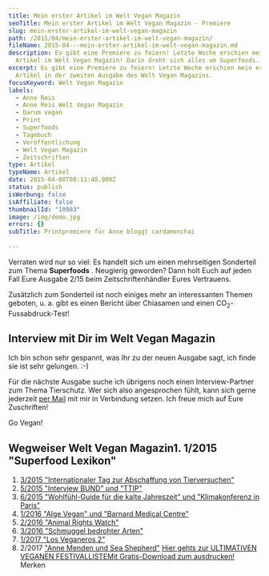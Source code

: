 ```yaml
---
title: Mein erster Artikel im Welt Vegan Magazin
seoTitle: Mein erster Artikel im Welt Vegan Magazin - Premiere
slug: mein-erster-artikel-im-welt-vegan-magazin
path: /2015/04/mein-erster-artikel-im-welt-vegan-magazin/
fileName: 2015-04---mein-erster-artikel-im-welt-vegan-magazin.md
description: Es gibt eine Premiere zu feiern! Letzte Woche erschien mein erster
  Artikel im Welt Vegan Magazin! Darin dreht sich alles um Superfoods...
excerpt: Es gibt eine Premiere zu feiern! Letzte Woche erschien mein erster
  Artikel in der zweiten Ausgabe des Welt Vegan Magazins.
focusKeyword: Welt Vegan Magazin
labels:
  - Anne Reis
  - Anne Reis Welt Vegan Magazin
  - Darum vegan
  - Print
  - Superfoods
  - Tagebuch
  - Veröffentlichung
  - Welt Vegan Magazin
  - Zeitschriften
type: Artikel
typeName: Artikel
date: 2015-04-08T08:11:48.000Z
status: publish
isWerbung: false
isAffiliate: false
thumbnailId: "10983"
image: /img/demo.jpg
errors: {}
subTitle: Printpremiere für Anne bloggt cardamonchai
  
---
```


Verraten wird nur so viel: Es handelt sich um einen mehrseitigen Sonderteil zum
Thema **Superfoods** . Neugierig geworden? Dann holt Euch auf jeden Fall Eure
Ausgabe 2/15 beim Zeitschriftenhändler Eures Vertrauens.

Zusätzlich zum Sonderteil ist noch einiges mehr an interessanten Themen geboten,
u. a. gibt es einen Bericht über Chiasamen und einen
CO<sub>2</sub>-Fussabdruck-Test!

## Interview mit Dir im Welt Vegan Magazin

Ich bin schon sehr gespannt, was Ihr zu der neuen Ausgabe sagt, ich finde sie
ist sehr gelungen. :-)

Für die nächste Ausgabe suche ich übrigens noch einen Interview-Partner zum
Thema Tierschutz. Wer sich also angesprochen fühlt, kann sich gerne jederzeit
[per Mail](mailto:info@cardamonchai.com) mit mir in Verbindung setzen. Ich freue
mich auf Eure Zuschriften!

Go Vegan!

## Wegweiser Welt Vegan Magazin1. 1/2015 "Superfood Lexikon"

1.  [3/2015 "Internationaler Tag zur Abschaffung von Tierversuchen"](/2015/05/das-neue-welt-vegan-magazin-ist-da/)
1.  [5/2015 "Interview BUND" und "TTIP"](/2015/10/die-fuenfte-ausgabe-vom-welt-vegan-magazin-ist-da/)
1.  [6/2015 "Wohlfühl-Guide für die kalte Jahreszeit" und "Klimakonferenz in Paris"](/2015/12/die-sechste-ausgabe-vom-welt-vegan-magazin-ist-da/)
1.  [1/2016 "Alge Vegan" und "Barnard Medical Centre"](/2016/03/welt-vegan-magazin-die-ausgabe-12016-ist-da/)
1.  [2/2016 "Animal Rights Watch"](http://welt-vegan-magazin-22016)
1.  [3/2016 "Schmuggel bedrohter Arten"](/2016/09/thomas-d-im-welt-vegan-magazin/)
1.  [1/2017 "Los Veganeros 2"](/2017/03/los-veganeros-welt-vegan-magazin-1-2017/)
1.  2/2017
    ["Anne Menden und Sea Shepherd"](/2017/06/welt-vegan-magazin-2-2017-anne-menden/)
    [Hier gehts zur ULTIMATIVEN VEGANEN FESTIVALLISTEMit Gratis-Download zum ausdrucken!](/2015/03/die-ultimative-vegane-festivalliste)
    Merken

  